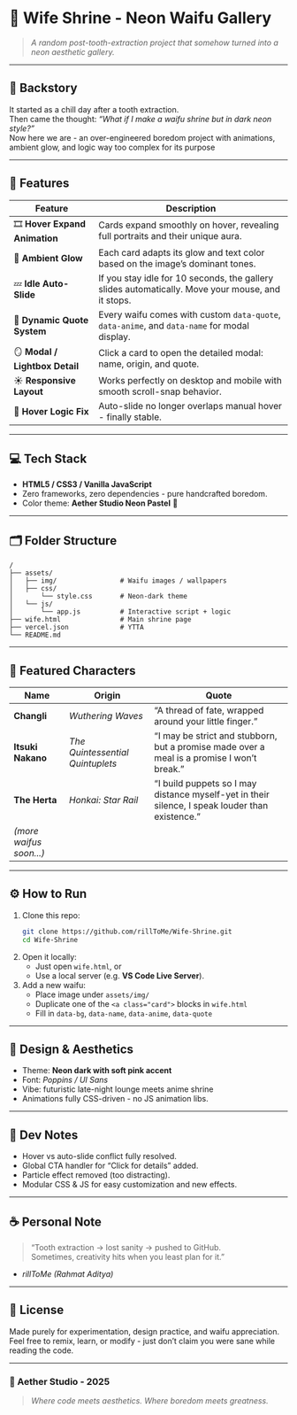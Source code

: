 # 💮 Wife Shrine - Neon Waifu Gallery
> *A random post-tooth-extraction project that somehow turned into a neon aesthetic gallery.*

---

## 🦷 Backstory
It started as a chill day after a tooth extraction.  
Then came the thought: *“What if I make a waifu shrine but in dark neon style?”*  
Now here we are - an over-engineered boredom project with animations, ambient glow, and logic way too complex for its purpose 

---

## 🌌 Features
| Feature | Description |
|----------|-------------|
| 🎞️ **Hover Expand Animation** | Cards expand smoothly on hover, revealing full portraits and their unique aura. |
| 🩶 **Ambient Glow** | Each card adapts its glow and text color based on the image’s dominant tones. |
| 💤 **Idle Auto-Slide** | If you stay idle for 10 seconds, the gallery slides automatically. Move your mouse, and it stops. |
| 💬 **Dynamic Quote System** | Every waifu comes with custom `data-quote`, `data-anime`, and `data-name` for modal display. |
| 🪞 **Modal / Lightbox Detail** | Click a card to open the detailed modal: name, origin, and quote. |
| ☀️ **Responsive Layout** | Works perfectly on desktop and mobile with smooth scroll-snap behavior. |
| 🧠 **Hover Logic Fix** | Auto-slide no longer overlaps manual hover - finally stable. |

---

## 💻 Tech Stack
- **HTML5 / CSS3 / Vanilla JavaScript**
- Zero frameworks, zero dependencies - pure handcrafted boredom.
- Color theme: **Aether Studio Neon Pastel** 🌈

---

## 🗂️ Folder Structure
```
/
├── assets/
│   ├── img/                # Waifu images / wallpapers
│   ├── css/ 
│       └── style.css       # Neon-dark theme
│   └── js/
│       └── app.js          # Interactive script + logic
├── wife.html               # Main shrine page  
├── vercel.json             # YTTA  
└── README.md              
```

---

## 💞 Featured Characters
| Name | Origin | Quote |
|------|---------|--------|
| **Changli** | *Wuthering Waves* | “A thread of fate, wrapped around your little finger.” |
| **Itsuki Nakano** | *The Quintessential Quintuplets* | “I may be strict and stubborn, but a promise made over a meal is a promise I won’t break.” |
| **The Herta** | *Honkai: Star Rail* | “I build puppets so I may distance myself-yet in their silence, I speak louder than existence.” |
| *(more waifus soon...)* | | |

---

## ⚙️ How to Run
1. Clone this repo:
   ```bash
   git clone https://github.com/rillToMe/Wife-Shrine.git
   cd Wife-Shrine
   ```
2. Open it locally:
   - Just open `wife.html`, or  
   - Use a local server (e.g. **VS Code Live Server**).
3. Add a new waifu:
   - Place image under `assets/img/`  
   - Duplicate one of the `<a class="card">` blocks in `wife.html`  
   - Fill in `data-bg`, `data-name`, `data-anime`, `data-quote`  

---

## 🌺 Design & Aesthetics
- Theme: **Neon dark with soft pink accent**
- Font: *Poppins / UI Sans*
- Vibe: futuristic late-night lounge meets anime shrine
- Animations fully CSS-driven - no JS animation libs.

---

## 🧩 Dev Notes
- Hover vs auto-slide conflict fully resolved.
- Global CTA handler for “Click for details” added.
- Particle effect removed (too distracting).
- Modular CSS & JS for easy customization and new effects.

---

## ☕ Personal Note
> “Tooth extraction → lost sanity → pushed to GitHub.  
> Sometimes, creativity hits when you least plan for it.”  

- *rillToMe (Rahmat Aditya)*

---

## 🧠 License
Made purely for experimentation, design practice, and waifu appreciation.  
Feel free to remix, learn, or modify - just don’t claim you were sane while reading the code.

---

### 💫 Aether Studio - 2025
> *Where code meets aesthetics. Where boredom meets greatness.*
